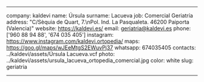 ---

company: kaldevi
name: Úrsula
surname: Lacueva
job: Comercial Geriatría
address: "C/Sèquia de Quart, 7.\nPol. Ind. La Pasqualeta. 46200 Paiporta (Valencia)"
website: https://kaldevi.es/
email: geriatria@kaldevi.es
phone: ['960 88 94 88', '674 035 405']
instagram: https://www.instagram.com/kaldevi.ortopedia/
maps: https://goo.gl/maps/wJEeMtgS2EWuvPj37
whatsapp: 674035405
contacts: ../kaldevi/assets/Úrsula Lacueva.vcf
photo: ../kaldevi/assets/ursula_lacueva_ortopedia_comercial.jpg
color: white
slug: geriatria

---